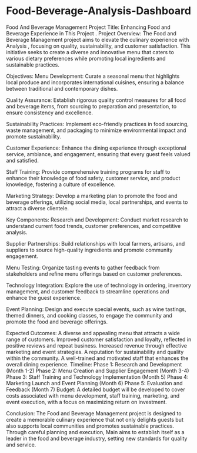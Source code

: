 # Food-Beverage-Analysis-Dashboard
Food And Beverage Management 
Project Title: Enhancing Food and Beverage Experience in This Project .
Project Overview:
The Food and Beverage Management project aims to elevate the culinary experience with Analysis , focusing on quality, sustainability, and customer satisfaction. This initiative seeks to create a diverse and innovative menu that caters to various dietary preferences while promoting local ingredients and sustainable practices.

Objectives:
Menu Development: Curate a seasonal menu that highlights local produce and incorporates international cuisines, ensuring a balance between traditional and contemporary dishes.

Quality Assurance: Establish rigorous quality control measures for all food and beverage items, from sourcing to preparation and presentation, to ensure consistency and excellence.

Sustainability Practices: Implement eco-friendly practices in food sourcing, waste management, and packaging to minimize environmental impact and promote sustainability.

Customer Experience: Enhance the dining experience through exceptional service, ambiance, and engagement, ensuring that every guest feels valued and satisfied.

Staff Training: Provide comprehensive training programs for staff to enhance their knowledge of food safety, customer service, and product knowledge, fostering a culture of excellence.

Marketing Strategy: Develop a marketing plan to promote the food and beverage offerings, utilizing social media, local partnerships, and events to attract a diverse clientele.

Key Components:
Research and Development: Conduct market research to understand current food trends, customer preferences, and competitive analysis.

Supplier Partnerships: Build relationships with local farmers, artisans, and suppliers to source high-quality ingredients and promote community engagement.

Menu Testing: Organize tasting events to gather feedback from stakeholders and refine menu offerings based on customer preferences.

Technology Integration: Explore the use of technology in ordering, inventory management, and customer feedback to streamline operations and enhance the guest experience.

Event Planning: Design and execute special events, such as wine tastings, themed dinners, and cooking classes, to engage the community and promote the food and beverage offerings.

Expected Outcomes:
A diverse and appealing menu that attracts a wide range of customers.
Improved customer satisfaction and loyalty, reflected in positive reviews and repeat business.
Increased revenue through effective marketing and event strategies.
A reputation for sustainability and quality within the community.
A well-trained and motivated staff that enhances the overall dining experience.
Timeline:
Phase 1: Research and Development (Month 1-2)
Phase 2: Menu Creation and Supplier Engagement (Month 3-4)
Phase 3: Staff Training and Technology Implementation (Month 5)
Phase 4: Marketing Launch and Event Planning (Month 6)
Phase 5: Evaluation and Feedback (Month 7)
Budget:
A detailed budget will be developed to cover costs associated with menu development, staff training, marketing, and event execution, with a focus on maximizing return on investment.

Conclusion:
The Food and Beverage Management project is designed to create a memorable culinary experience that not only delights guests but also supports local communities and promotes sustainable practices. Through careful planning and execution, Main aims to establish itself as a leader in the food and beverage industry, setting new standards for quality and service.
